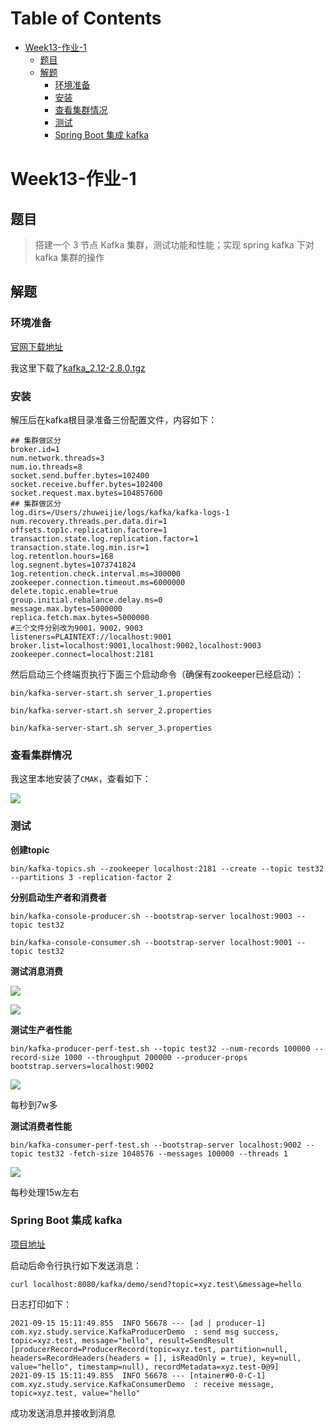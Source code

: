# Table of Contents

* [Week13-作业-1](#week13-作业-1)
    * [题目](#题目)
    * [解题](#解题)
        * [环境准备](#环境准备)
        * [安装](#安装)
        * [查看集群情况](#查看集群情况)
        * [测试](#测试)
        * [Spring Boot 集成 kafka](#spring-boot-集成-kafka)

# Week13-作业-1

## 题目

> 搭建一个 3 节点 Kafka 集群，测试功能和性能；实现 spring kafka 下对 kafka 集群的操作

## 解题


### 环境准备

[官网下载地址](http://kafka.apache.org/downloads)

我这里下载了[kafka_2.12-2.8.0.tgz](https://www.apache.org/dyn/closer.cgi?path=/kafka/2.8.0/kafka_2.12-2.8.0.tgz)

### 安装

解压后在kafka根目录准备三份配置文件，内容如下：

```
## 集群做区分
broker.id=1
num.network.threads=3
num.io.threads=8
socket.send.buffer.bytes=102400
socket.receive.buffer.bytes=102400
socket.request.max.bytes=104857600
## 集群做区分
log.dirs=/Users/zhuweijie/logs/kafka/kafka-logs-1
num.recovery.threads.per.data.dir=1
offsets.top1c.replication.factore=1
transaction.state.log.replication.factor=1
transaction.state.log.min.isr=1
log.retentlon.hours=168
log.segnent.bytes=1073741824
1og.retention.check.interval.ms=300000
zookeeper.connection.timeout.ms=6000000
delete.topic.enable=true
group.initial.rebalance.delay.ms=0
message.max.bytes=5000000
replica.fetch.max.bytes=5000000
#三个文件分别改为9001，9002，9003 
listeners=PLAINTEXT://localhost:9001
broker.list=localhost:9001,localhost:9002,localhost:9003
zookeeper.connect=localhost:2181
```

然后启动三个终端页执行下面三个启动命令（确保有zookeeper已经启动）：

```
bin/kafka-server-start.sh server_1.properties

bin/kafka-server-start.sh server_2.properties

bin/kafka-server-start.sh server_3.properties
```

### 查看集群情况

我这里本地安装了`CMAK`，查看如下：

![](http://img.yelizi.top/b25df7f3-13e9-4215-b5a8-2439d7830490.jpg$xyz)


### 测试

**创建topic**

```
bin/kafka-topics.sh --zookeeper localhost:2181 --create --topic test32 --partitions 3 -replication-factor 2
```

**分别启动生产者和消费者**

```
bin/kafka-console-producer.sh --bootstrap-server localhost:9003 --topic test32 

bin/kafka-console-consumer.sh --bootstrap-server localhost:9001 --topic test32
```

**测试消息消费**

![](http://img.yelizi.top/8d7b0abe-4388-4cf1-bb14-19d858879df0.jpg$xyz)

![](http://img.yelizi.top/5ab33445-b4df-4b78-8fb3-7dd0412b970a.jpg$xyz)


**测试生产者性能**

```
bin/kafka-producer-perf-test.sh --topic test32 --num-records 100000 --record-size 1000 --throughput 200000 --producer-props bootstrap.servers=localhost:9002
```

![](http://img.yelizi.top/3869238c-5c32-4802-9372-244baa8e43bd.jpg$xyz)

每秒到7w多


**测试消费者性能**

```
bin/kafka-consumer-perf-test.sh --bootstrap-server localhost:9002 --topic test32 -fetch-size 1048576 --messages 100000 --threads 1
```

![](http://img.yelizi.top/f8e62e74-5205-4625-a60f-266661e07aa4.jpg$xyz)

每秒处理15w左右


### Spring Boot 集成 kafka

[项目地址](https://github.com/jlbluluai/xyz-study/tree/master/xyz-study-kafka-spring-demo)

启动后命令行执行如下发送消息：

```
curl localhost:8080/kafka/demo/send?topic=xyz.test\&message=hello
```

日志打印如下：

```
2021-09-15 15:11:49.855  INFO 56678 --- [ad | producer-1] com.xyz.study.service.KafkaProducerDemo  : send msg success, topic=xyz.test, message="hello", result=SendResult [producerRecord=ProducerRecord(topic=xyz.test, partition=null, headers=RecordHeaders(headers = [], isReadOnly = true), key=null, value="hello", timestamp=null), recordMetadata=xyz.test-0@9]
2021-09-15 15:11:49.855  INFO 56678 --- [ntainer#0-0-C-1] com.xyz.study.service.KafkaConsumerDemo  : receive message, topic=xyz.test, value="hello"
```

成功发送消息并接收到消息
